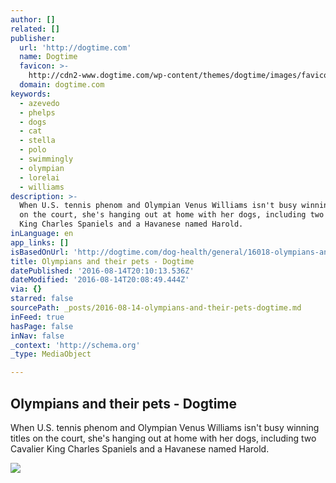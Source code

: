 ```yaml
---
author: []
related: []
publisher:
  url: 'http://dogtime.com'
  name: Dogtime
  favicon: >-
    http://cdn2-www.dogtime.com/wp-content/themes/dogtime/images/favicon/favicon.ico
  domain: dogtime.com
keywords:
  - azevedo
  - phelps
  - dogs
  - cat
  - stella
  - polo
  - swimmingly
  - olympian
  - lorelai
  - williams
description: >-
  When U.S. tennis phenom and Olympian Venus Williams isn't busy winning titles
  on the court, she's hanging out at home with her dogs, including two Cavalier
  King Charles Spaniels and a Havanese named Harold.
inLanguage: en
app_links: []
isBasedOnUrl: 'http://dogtime.com/dog-health/general/16018-olympians-and-their-pets'
title: Olympians and their pets - Dogtime
datePublished: '2016-08-14T20:10:13.536Z'
dateModified: '2016-08-14T20:08:49.444Z'
via: {}
starred: false
sourcePath: _posts/2016-08-14-olympians-and-their-pets-dogtime.md
inFeed: true
hasPage: false
inNav: false
_context: 'http://schema.org'
_type: MediaObject

---
```

<article style=""><h1>Olympians and their pets - Dogtime</h1><p>When U.S. tennis phenom and Olympian Venus Williams isn't busy winning titles on the court, she's hanging out at home with her dogs, including two Cavalier King Charles Spaniels and a Havanese named Harold.</p><img src="http://cdn2-www.dogtime.com/assets/uploads/2012/08/file_16018_max_300_Herman-Michael-phelps-bulld.jpg" /></article>